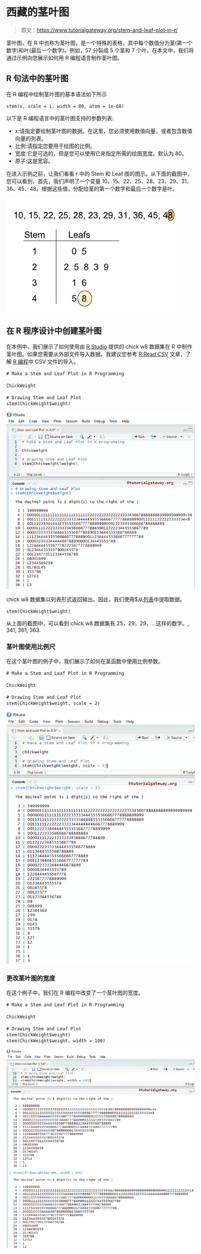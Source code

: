 # 西藏的茎叶图

> 原文：<https://www.tutorialgateway.org/stem-and-leaf-plot-in-r/>

茎叶图，在 R 中也称为茎叶图，是一个特殊的表格，其中每个数值分为茎(第一个数字)和叶(最后一个数字)。例如，57 分裂成 5 个茎和 7 个叶。在本文中，我们将通过示例向您展示如何用 R 编程语言制作茎叶图。

## R 句法中的茎叶图

在 R 编程中绘制茎叶图的基本语法如下所示

```
stem(x, scale = 1, width = 80, atom = 1e-08)
```

以下是 R 编程语言中的茎叶图支持的参数列表:

*   x:请指定要绘制茎叶图的数据。在这里，您必须使用数值向量，或者包含数值向量的列表。
*   比例:请指定您要用于绘图的比例。
*   宽度:它是可选的，但是您可以使用它来指定所需的绘图宽度。默认为 80。
*   原子:这是宽容。

在进入示例之前，让我们看看 r 中的 Stem 和 Leaf 图的图示。从下面的截图中，您可以看到，首先，我们声明了一个变量 10、15、22、25、28、23、29、31、36、45、48。根据这些值，分配给茎的第一个数字和最后一个数字是叶。

![Stem and Leaf Plot in R Programming 4](img/e9a4d8a54a07164318b164a0b493f74c.png)

## 在 R 程序设计中创建茎叶图

在本例中，我们展示了如何使用由 [R Studio](https://www.tutorialgateway.org/download-r-studio-and-install/) 提供的 chick w8 数据集在 R 中制作茎叶图。如果您需要从外部文件导入数据，我建议您参考 [R Read CSV](https://www.tutorialgateway.org/r-read-csv-function/) 文章，了解 [R 编程](https://www.tutorialgateway.org/r-programming/)中 CSV 文件的导入。

```
# Make a Stem and Leaf Plot in R Programming

ChickWeight

# Drawing Stem and Leaf Plot
stem(ChickWeight$weight)
```

![Stem and Leaf Plot in R Programming 1](img/23dc36703d37ddffb56d7815c9a40359.png)

chick w8 数据集以列表形式返回输出。因此，我们使用$从[列表](https://www.tutorialgateway.org/r-list/)中提取数据。

```
stem(ChickWeight$weight)
```

从上面的截图中，可以看到 chick w8 数据集有 25，29，29，…这样的数字。, 341, 361, 363.

### 茎叶图使用比例尺

在这个茎叶图的例子中，我们展示了如何在茎函数中使用比例参数。

```
# Make a Stem and Leaf Plot in R Programming

ChickWeight

# Drawing Stem and Leaf Plot
stem(ChickWeight$weight, scale = 2)
```

![Stem and Leaf Plot in R Programming 2](img/73f50d09cbfd9201dd950b0f227b4452.png)

### 更改茎叶图的宽度

在这个例子中，我们在 R 编程中改变了一个茎叶图的宽度。

```
# Make a Stem and Leaf Plot in R Programming

ChickWeight

# Drawing Stem and Leaf Plot
stem(ChickWeight$weight)
stem(ChickWeight$weight, width = 100)
```

![stem and leaf plot in r programming 3](img/707ccc1b5fbf742c43848238011e41af.png)